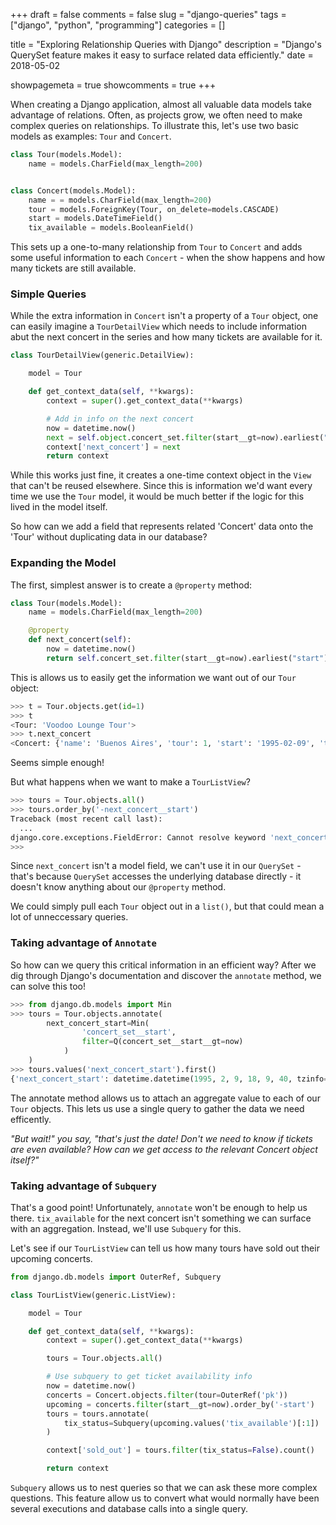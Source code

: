 +++ 
draft = false 
comments = false 
slug = "django-queries" 
tags = ["django", "python", "programming"]
categories = []

title = "Exploring Relationship Queries with Django"
description = "Django's QuerySet feature makes it easy to surface related data efficiently."
date =  2018-05-02

showpagemeta = true
showcomments = true
+++

When creating a Django application, almost all valuable data models take advantage of relations. Often, as projects grow, we often need to make complex queries on relationships. To illustrate this, let's use two basic models as examples: `Tour` and `Concert`.

```python
class Tour(models.Model):
    name = models.CharField(max_length=200)


class Concert(models.Model):
	name = = models.CharField(max_length=200)
    tour = models.ForeignKey(Tour, on_delete=models.CASCADE)
    start = models.DateTimeField()
    tix_available = models.BooleanField()
```

This sets up a one-to-many relationship from `Tour` to `Concert` and adds some useful information to each `Concert` - when the show happens and how many tickets are still available.

### Simple Queries

While the extra information in `Concert` isn't a property of a `Tour` object, one can easily imagine a `TourDetailView` which needs to include information abut the next concert in the series and how many tickets are available for it.

```python
class TourDetailView(generic.DetailView):

    model = Tour

    def get_context_data(self, **kwargs):
        context = super().get_context_data(**kwargs)

        # Add in info on the next concert
        now = datetime.now()
        next = self.object.concert_set.filter(start__gt=now).earliest("start")
        context['next_concert'] = next
        return context
```

While this works just fine, it creates a one-time context object in the `View` that can't be reused elsewhere. Since this is information we'd want every time we use the `Tour` model, it would be much better if the logic for this lived in the model itself.

So how can we add a field that represents related 'Concert' data onto the 'Tour' without duplicating data in our database?

### Expanding the Model

The first, simplest answer is to create a `@property` method:

```python
class Tour(models.Model):
    name = models.CharField(max_length=200)

    @property
    def next_concert(self):
    	now = datetime.now()
        return self.concert_set.filter(start__gt=now).earliest("start")
```

This is allows us to easily get the information we want out of our `Tour` object:

```python
>>> t = Tour.objects.get(id=1)
>>> t
<Tour: 'Voodoo Lounge Tour'>
>>> t.next_concert
<Concert: {'name': 'Buenos Aires', 'tour': 1, 'start': '1995-02-09', 'tix_available': True}>
```

Seems simple enough!

But what happens when we want to make a `TourListView`?

```python
>>> tours = Tour.objects.all()
>>> tours.order_by('-next_concert__start')
Traceback (most recent call last):
  ...
django.core.exceptions.FieldError: Cannot resolve keyword 'next_concert' into field.
>>> 
```

Since `next_concert` isn't a model field, we can't use it in our `QuerySet` - that's because `QuerySet` accesses the underlying database directly - it doesn't know anything about our `@property` method.

We could simply pull each `Tour` object out in a `list()`, but that could mean a lot of unneccessary queries.

###  Taking advantage of `Annotate`

So how can we query this critical information in an efficient way? After we dig through Django's documentation and discover the `annotate` method, we can solve this too!

```python
>>> from django.db.models import Min
>>> tours = Tour.objects.annotate(
		next_concert_start=Min(
				'concert_set__start', 
				filter=Q(concert_set__start__gt=now)
			)
	)
>>> tours.values('next_concert_start').first()
{'next_concert_start': datetime.datetime(1995, 2, 9, 18, 9, 40, tzinfo=<UTC>)}
```

The annotate method allows us to attach an aggregate value to each of our `Tour` objects. This lets us use a single query to gather the data we need efficently.

*"But wait!" you say, "that's just the date! Don't we need to know if tickets are even available? How can we get access to the relevant Concert object itself?"*

###  Taking advantage of `Subquery`

That's a good point! Unfortunately, `annotate` won't be enough to help us there. `tix_available` for the next concert isn't something we can surface with an aggregation. Instead, we'll use `Subquery` for this.

Let's see if our `TourListView` can tell us how many tours have sold out their upcoming concerts.

```python
from django.db.models import OuterRef, Subquery

class TourListView(generic.ListView):

    model = Tour

    def get_context_data(self, **kwargs):
        context = super().get_context_data(**kwargs)

        tours = Tour.objects.all()

        # Use subquery to get ticket availability info
        now = datetime.now()
        concerts = Concert.objects.filter(tour=OuterRef('pk'))
        upcoming = concerts.filter(start__gt=now).order_by('-start')
        tours = tours.annotate(
        	tix_status=Subquery(upcoming.values('tix_available')[:1])
        )

        context['sold_out'] = tours.filter(tix_status=False).count()

        return context
```

`Subquery` allows us to nest queries so that we can ask these more complex questions. This feature allow us to convert what would normally have been several executions and database calls into a single query.

